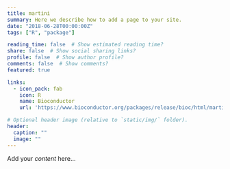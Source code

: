 ```yaml
---
title: martini
summary: Here we describe how to add a page to your site.
date: "2018-06-28T00:00:00Z"
tags: ["R", "package"]

reading_time: false  # Show estimated reading time?
share: false  # Show social sharing links?
profile: false  # Show author profile?
comments: false  # Show comments?
featured: true

links:
  - icon_pack: fab
    icon: R
    name: Bioconductor
    url: 'https://www.bioconductor.org/packages/release/bioc/html/martini.html'

# Optional header image (relative to `static/img/` folder).
header:
  caption: ""
  image: ""
---
```


Add your *content* here...



